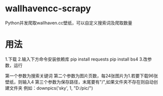 # wallhavencc-scrapy
Python并发爬取wallhaven.cc壁纸，可以自定义搜索词及爬取数量

# 用法
1.下载
2.输入下方命令安装依赖库
pip install requests
pip install bs4
3.改参数，运行

第一个参数为搜索关键词
第二个参数为图片页数，每24张图片为1.若要下载96张壁纸，则输入4
第三个参数为保存路径，末尾要有"/",如果文件夹不存在则自动创建文件夹
例如：downpics('sky', 1, "D:/pic/")
